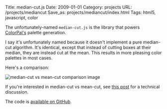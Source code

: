 Title: median-cut.js
Date: 2009-01-01
Category: projects
URL: /projects/mediancut
Save_as: projects/mediancut/index.html
Tags: html5, javascript, color

The unfortunately-named `median-cut.js` is the library that powers
[ColorPal's][1] palette generation.

I say it's unfortunately named because it doesn't implement a pure median-cut
algorithm.  It's identical, except that instead of cutting boxes at their
median, they are instead cut at the mean.  This results in more pleasing color
palettes in most cases.

Here's a comparison:

![median-cut vs mean-cut comparison image]({attach}median-mean-comparison.png "median-cut vs mean-cut comparison image")

If you're interested in median-cut vs mean-cut, see [this post][2] for a
technical discussion.

The code is [available on GitHub][3].

[1]: http://colorpal.org/ "ColorPal"
[2]: /2012/02/10/colorpal-palettes-improved/ "Post about mean-cut"
[3]: https://github.com/mwcz/median-cut-js "median-cut.js GitHub repository"
